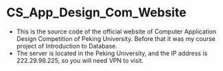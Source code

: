 # CS_App_Design_Com_Website
* This is the source code of the official website of Computer Application Design Competition of Peking University. Before that it was my course project of Introduction to Database.
* The server is located in the Peking University, and the IP address is 222.29.98.225, so you will need VPN to visit.
